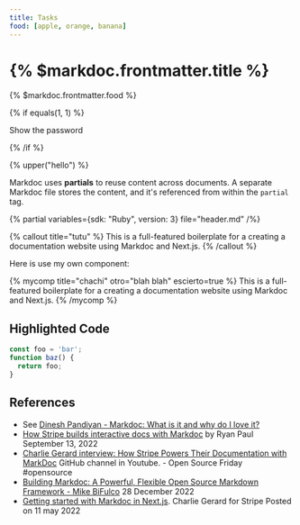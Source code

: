 ```yaml
---
title: Tasks
food: [apple, orange, banana]
---
```


# {% $markdoc.frontmatter.title %}

{% $markdoc.frontmatter.food %}

{% if equals(1, 1) %}

Show the password

{% /if %}


{% upper("hello") %}

Markdoc uses **partials** to reuse content across documents. A separate Markdoc file stores the content, and it's referenced from within the `partial` tag.

{% partial variables={sdk: "Ruby", version: 3} file="header.md" /%}


{% callout title="tutu" %}
This is a full-featured boilerplate for a creating a documentation website using Markdoc and Next.js.
{% /callout %}

Here is use my own component:

{% mycomp 
  title="chachi" 
  otro="blah blah" 
  escierto=true
%}
This is a full-featured boilerplate 
for a creating a documentation website
using Markdoc and Next.js.
{% /mycomp %}

## Highlighted Code

```js
const foo = 'bar';
function baz() {
  return foo;
}
```
## References

- See [Dinesh Pandiyan - Markdoc: What is it and why do I love it?](https://youtu.be/XIw-0fCpP_4?si=POxU243rzlm1e71K)
- [How Stripe builds interactive docs with Markdoc](https://stripe.com/blog/markdoc) by Ryan Paul September 13, 2022
- [Charlie Gerard interview: How Stripe Powers Their Documentation with MarkDoc](https://youtu.be/M1E0dUVuC48?si=nhtYYwOv12HRLzNS)  GitHub channel in Youtube. - Open Source Friday #opensource
- [Building Markdoc: A Powerful, Flexible Open Source Markdown Framework - Mike BiFulco](https://youtu.be/hH_pZTIS_-o?si=ox8v--KSAA9xRN2q) 28 December 2022
- [Getting started with Markdoc in Next.js](https://dev.to/stripe/getting-started-with-markdoc-in-nextjs-ioj). Charlie Gerard for Stripe
Posted on 11 may 2022